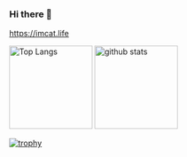 ### Hi there 👋
https://imcat.life

<p align="left"> 
  <img alt="Top Langs" height="150px" src="https://github-readme-stats.vercel.app/api/top-langs/?username=catgolem&layout=compact&count_private=true&show_icons=true&theme=cobalt" />
  <img alt="github stats" height="150px" src="https://github-readme-stats.vercel.app/api?username=catgolem&count_private=true&show_icons=true&show_icons=true&theme=cobalt" />
</p>

[![trophy](https://github-profile-trophy.vercel.app/?username=catgolem&theme=cobalt&column=7
)](https://github.com/ryo-ma/github-profile-trophy)
